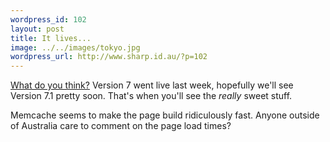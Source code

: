 ```yaml
--- 
wordpress_id: 102
layout: post
title: It lives...
image: ../../images/tokyo.jpg
wordpress_url: http://www.sharp.id.au/?p=102
---
```

<a href="http://www.inthemix.com.au/index.php">What do you think?</a> Version 7 went live last week, hopefully we'll see Version 7.1 pretty soon. That's when you'll see the *really* sweet stuff.

Memcache seems to make the page build ridiculously fast. Anyone outside of Australia care to comment on the page load times?
